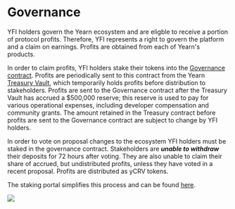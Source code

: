 # Governance

YFI holders govern the Yearn ecosystem and are eligble to receive a portion of protocol profits. Therefore, YFI represents a right to govern the platform and a claim on earnings. Profits are obtained from each of Yearn's products.

In order to claim profits, YFI holders stake their tokens into the [Governance contract](https://etherscan.io/address/0xBa37B002AbaFDd8E89a1995dA52740bbC013D992). Profits are periodically sent to this contract from the Yearn [Treasury Vault](https://etherscan.io/address/0x93a62da5a14c80f265dabc077fcee437b1a0efde#tokentxns), which temporarily holds profits before distribution to stakeholders. Profits are sent to the Governance contract after the Treasury Vault has accrued a \$500,000 reserve; this reserve is used to pay for various operational expenses, including developer compensation and community grants. The amount retained in the Treasury contract before profits are sent to the Governance contract are subject to change by YFI holders.

In order to vote on proposal changes to the ecosystem YFI holders must be staked in the governance contract. Stakeholders are **_unable to withdraw_** their deposits for 72 hours after voting. They are also unable to claim their share of accrued, but undistributed profits, unless they have voted in a recent proposal. Profits are distributed as yCRV tokens.

The staking portal simplifies this process and can be found [here](https://ygov.finance/staking).

![](https://i.imgur.com/lAoZlb8.png)
